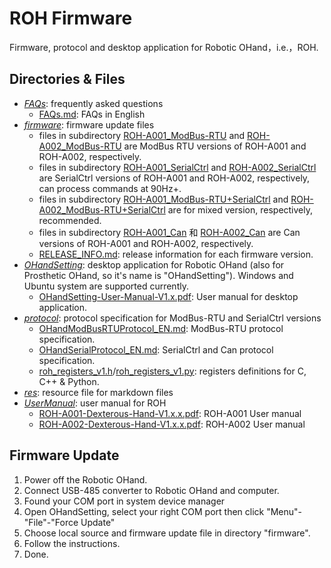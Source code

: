 # ROH Firmware

Firmware, protocol and desktop application for Robotic OHand，i.e.，ROH.

## Directories & Files

- *[FAQs](FAQs)*: frequently asked questions
  - [FAQs.md](FAQs/FAQs_EN.md): FAQs in English
- *[firmware](firmware)*: firmware update files
  - files in subdirectory [ROH-A001_ModBus-RTU](firmware/ROH-A001/ModBus-RTU) and [ROH-A002_ModBus-RTU](firmware/ROH-A002/ModBus-RTU) are ModBus RTU versions of ROH-A001 and ROH-A002, respectively.
  - files in subdirectory [ROH-A001_SerialCtrl](firmware/ROH-A001/SerialCtrl) and [ROH-A002_SerialCtrl](firmware/ROH-A002/SerialCtrl) are SerialCtrl versions of ROH-A001 and ROH-A002, respectively, can process commands at 90Hz+.
  - files in subdirectory [ROH-A001_ModBus-RTU+SerialCtrl](firmware/ROH-A001/ModBus-RTU+SerialCtrl) and [ROH-A002_ModBus-RTU+SerialCtrl](firmware/ROH-A001/ModBus-RTU+SerialCtrl) are for mixed version, respectively, recommended.
  - files in subdirectory [ROH-A001_Can](firmware/ROH-A001/Can) 和 [ROH-A002_Can](firmware/ROH-A002/Can) are Can versions of ROH-A001 and ROH-A002, respectively.
  - [RELEASE_INFO.md](firmware/RELEASE_INFO.md): release information for each firmware version.
- *[OHandSetting](OHandSetting)*: desktop application for Robotic OHand (also for Prosthetic OHand, so it's name is "OHandSetting"). Windows and Ubuntu system are supported currently.
  - [OHandSetting-User-Manual-V1.x.pdf](OHandSetting/OHandSetting-User-Manual-V1.4.pdf): User manual for desktop application.
- *[protocol](protocol)*: protocol specification for ModBus-RTU and SerialCtrl versions
  - [OHandModBusRTUProtocol_EN.md](protocol/OHandModBusRTUProtocol_EN.md): ModBus-RTU protocol specification.
  - [OHandSerialProtocol_EN.md](protocol/OHandSerialProtocol_EN.md): SerialCtrl and Can protocol specification.
  - [roh_registers_v1.h](protocol/roh_registers_v1.h)/[roh_registers_v1.py](protocol/roh_registers_v1.py): registers definitions for C, C++ & Python.
- *[res](res)*: resource file for markdown files
- *[UserManual](UserManual)*: user manual for ROH
  - [ROH-A001-Dexterous-Hand-V1.x.x.pdf](UserManual/ROH-A001-Dexterous-Hand-V1.3.1.pdf): ROH-A001 User manual
  - [ROH-A002-Dexterous-Hand-V1.x.x.pdf](UserManual/ROH-A002-Dexterous-Hand-V1.1.1.pdf): ROH-A002 User manual

## Firmware Update

1. Power off the Robotic OHand.
2. Connect USB-485 converter to Robotic OHand and computer.
3. Found your COM port in system device manager
4. Open OHandSetting, select your right COM port then click "Menu"-"File"-"Force Update"
5. Choose local source and firmware update file in directory "firmware".
6. Follow the instructions.
7. Done.
